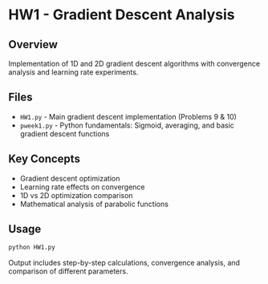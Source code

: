# HW1 - Gradient Descent Analysis

## Overview
Implementation of 1D and 2D gradient descent algorithms with convergence analysis and learning rate experiments.

## Files
- `HW1.py` - Main gradient descent implementation (Problems 9 & 10)
- `pweek1.py` - Python fundamentals: Sigmoid, averaging, and basic gradient descent functions

## Key Concepts
- Gradient descent optimization
- Learning rate effects on convergence
- 1D vs 2D optimization comparison
- Mathematical analysis of parabolic functions

## Usage
```bash
python HW1.py
```

Output includes step-by-step calculations, convergence analysis, and comparison of different parameters.
